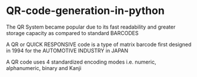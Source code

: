 # QR-code-generation-in-python
The QR System became popular due to its fast readability and greater storage capacity as compared to standard BARCODES

A QR or QUICK RESPONSIVE code is a type of matrix barcode first designed in 1994 for the AUTOMOTIVE INDUSTRY in JAPAN

A QR code uses 4 standardized encoding modes i.e. numeric, alphanumeric, binary and Kanji
